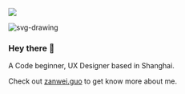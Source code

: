 ![](https://komarev.com/ghpvc/?username=zanwei)

![svg-drawing](https://github.com/zanwei/zanwei/assets/40333372/6b7f69b8-a913-440a-89e5-888977aa84ec)


### Hey there 👋 

A Code beginner, UX Designer based in Shanghai.

Check out [zanwei.guo](https://bento.me/zw) to get know more about me.



<!--
**zanwei/zanwei** is a ✨ _special_ ✨ repository because its `README.md` (this file) appears on your GitHub profile.
